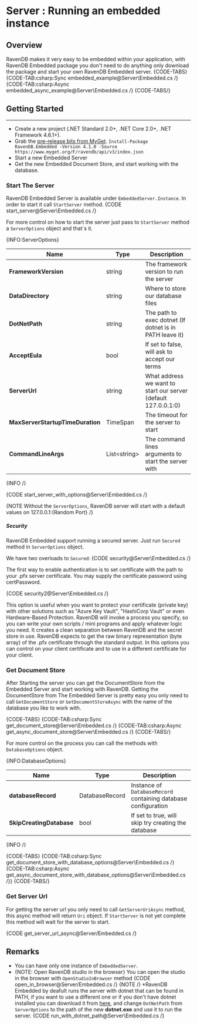﻿# Server : Running an embedded instance

## Overview

RavenDB makes it very easy to be embedded within your application, with RavenDB Embedded package you 
don't need to do anything only download the package and start your own RavenDB Embedded server.
{CODE-TABS}
{CODE-TAB:csharp:Sync embedded_example@Server\Embedded.cs /}
{CODE-TAB:csharp:Async embedded_async_example@Server\Embedded.cs /}
{CODE-TABS/}

## Getting Started
---
* Create a new project (.NET Standard 2.0+, .NET Core 2.0+, .NET Framework 4.6.1+).
* Grab the [pre-release bits from MyGet](https://myget.org/feed/ravendb/package/nuget/RavenDB.embedded).
`Install-Package RavenDB.Embedded -Version 4.1.0 -Source https://www.myget.org/F/ravendb/api/v3/index.json` 
* Start a new Embedded Server
* Get the new Embedded Document Store, and start working with the database.

### Start The Server
RavenDB Embedded Server is available under `EmbeddedServer.Instance`. In order to start it call `StartServer` method.
{CODE start_server@Server\Embedded.cs /}

For more control on how to start the server just pass to `StartServer` method a `ServerOptions` object and that`s it.

{INFO:ServerOptions}

| Name | Type | Description |
| ------------- | ------------- | ----- |
| **FrameworkVersion** | string | The framework version to run the server |
| **DataDirectory** | string | Where to store our database files |
| **DotNetPath** | string | The path to exec dotnet (If dotnet is in PATH leave it)|
| **AcceptEula** |  bool | If set to false, will ask to accept our terms |
| **ServerUrl** | string | What address we want to start our server (default 127.0.0.1:0) |
| **MaxServerStartupTimeDuration** | TimeSpan | The timeout for the server to start |
| **CommandLineArgs** | List&lt;string&gt; | The command lines arguments to start the server with |

{INFO /}


{CODE start_server_with_options@Server\Embedded.cs /}

{NOTE  Without the `ServerOptions`, RavenDB server will start with a default values on 127.0.0.1:{Random Port}  /}

##### Security
RavenDB Embedded support running a secured server.
Just run `Secured` method in `ServerOptions` object.

We have two overloads to `Secured`:
{CODE security@Server\Embedded.cs /}

The first way to enable authentication is to set certificate with the path to your .pfx 
server certificate. You may supply the certificate password using certPassword.

{CODE security2@Server\Embedded.cs /}

This option is useful when you want to protect your certificate (private key) with other solutions such as "Azure Key Vault", "HashiCorp Vault" or even Hardware-Based Protection. 
RavenDB will invoke a process you specify, so you can write your own scripts / mini programs and apply whatever logic you need. It creates a clean separation between RavenDB and the secret store in use.
RavenDB expects to get the raw binary representation (byte array) of the .pfx certificate through the standard output.
In this options you can control on your client certificate and to use in a different certificate for your client.

### Get Document Store
After Starting the server you can get the DocumentStore from the Embedded Server and start working with RavenDB.
Getting the DocumentStore from The Embedded Server is pretty easy you only need to call `GetDocumentStore` or `GetDocumentStoreAsync` with the name of the database you like to work with. 

{CODE-TABS}
{CODE-TAB:csharp:Sync get_document_store@Server\Embedded.cs /}
{CODE-TAB:csharp:Async get_async_document_store@Server\Embedded.cs /}
{CODE-TABS/}

For more control on the process you can call the methods with `DatabaseOptions` object.

{INFO:DatabaseOptions}

| Name | Type | Description |
| ------------- | ------------- | ----- |
| **databaseRecord** | DatabaseRecord | Instance of `DatabaseRecord` containing database configuration |
| **SkipCreatingDatabase** | bool | If set to true, will skip try creating the database  |

{INFO /}

{CODE-TABS}
{CODE-TAB:csharp:Sync get_document_store_with_database_options@Server\Embedded.cs /}
{CODE-TAB:csharp:Async get_async_document_store_with_database_options@Server\Embedded.cs /}}
{CODE-TABS/}

### Get Server Url
For getting the server url you only need to call `GetServerUriAsync` method, this async method will return `Uri` object.
If `StartServer` is not yet complete this method will wait for the server to start.

{CODE get_server_url_async@Server/Embedded.cs /}

## Remarks
* You can have only one instance of `EmbeddedServer`.
* {NOTE: Open RavenDB studio in the browser}
You can open the studio in the browser with `OpenStudioInBrowser` method
  {CODE open_in_browser@Server/Embedded.cs /}
{NOTE /}
*RavenDB Embedded by deafult runs the server with dotnet that can be found in PATH, if you want to use a different one
or if you don't have dotnet installed you can download it from [here](https://www.microsoft.com/net/download/dotnet-core/2.1),
and change `DotNetPath` from `ServerOptions` to the path of the new **dotnet.exe** and use it to run the server.
{CODE run_with_dotnet_path@Server\Embedded.cs /}

